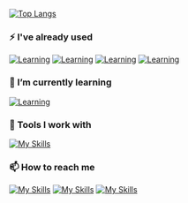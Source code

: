 [![Top Langs](https://github-readme-stats.vercel.app/api/top-langs/?username=DumesnyJeremy&layout=compact&theme=transparent)](https://github.com/anuraghazra/github-readme-stats)

### ⚡ I've already used
[![Learning](https://skillicons.dev/icons?i=c)]()
[![Learning](https://skillicons.dev/icons?i=cpp)]()
[![Learning](https://skillicons.dev/icons?i=go)]()
[![Learning](https://skillicons.dev/icons?i=python)]()
### 💾 I’m currently learning   
[![Learning](https://skillicons.dev/icons?i=flutter,js,nodejs,vuejs)](https://skillicons.dev)
### 🔧 Tools I work with   
[![My Skills](https://skillicons.dev/icons?i=vscode,androidstudio,idea,linux,ps,figma,gitlab)](https://skillicons.dev)

### 📫 How to reach me
[![My Skills](https://skillicons.dev/icons?i=linkedin)](https://www.linkedin.com/in/j%C3%A9r%C3%A9my-dumesny/)
[![My Skills](https://skillicons.dev/icons?i=instagram)](https://www.instagram.com/dms_jeremy/)
[![My Skills](https://skillicons.dev/icons?i=discord)](https://discordapp.com/users/Lamaaa#2779/)
